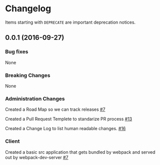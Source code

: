 # Changelog

Items starting with `DEPRECATE` are important deprecation notices.

## 0.0.1 (2016-09-27)

### Bug fixes
None

### Breaking Changes
None

### Administration Changes

Created a Road Map so we can track releases [#7](https://github.com/MichaelAng/dnd-char-gen/issues/7)

Created a Pull Request Templete to standarize PR process [#13](https://github.com/MichaelAng/dnd-char-gen/issues/13)

Created a Change Log to list human readable changes. [#16](https://github.com/MichaelAng/dnd-char-gen/issues/16)

### Client

Created a basic src application that gets bundled by webpack and served out by webpack-dev-server [#7](https://github.com/MichaelAng/dnd-char-gen/issues/7)
